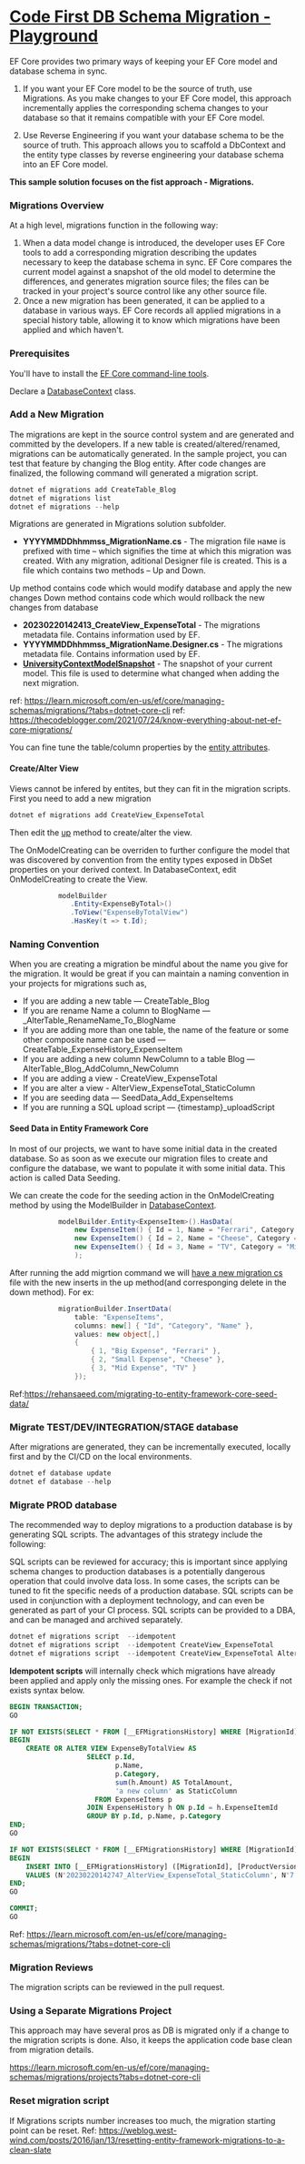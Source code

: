 ﻿# [Code First DB Schema Migration - Playground](https://learn.microsoft.com/en-us/ef/core/managing-schemas/)
EF Core provides two primary ways of keeping your EF Core model and database schema in sync.

1. If you want your EF Core model to be the source of truth, use Migrations. As you make changes to your EF Core model, this approach incrementally applies the corresponding schema changes to your database so that it remains compatible with your EF Core model.

2. Use Reverse Engineering if you want your database schema to be the source of truth. This approach allows you to scaffold a DbContext and the entity type classes by reverse engineering your database schema into an EF Core model.

**This sample solution focuses on the fist approach - Migrations.**
### Migrations Overview

At a high level, migrations function in the following way:

1. When a data model change is introduced, the developer uses EF Core tools to add a corresponding migration describing the updates necessary to keep the database schema in sync. EF Core compares the current model against a snapshot of the old model to determine the differences, and generates migration source files; the files can be tracked in your project's source control like any other source file.
2. Once a new migration has been generated, it can be applied to a database in various ways. EF Core records all applied migrations in a special history table, allowing it to know which migrations have been applied and which haven't.


### Prerequisites

You'll have to install the [EF Core command-line tools](https://learn.microsoft.com/en-us/ef/core/cli/).

Declare a [DatabaseContext](./Data/DatabaseContext.cs) class.
### Add a New Migration

The migrations are kept in the source control system and are generated and committed by the developers.
If a new table is created/altered/renamed, migrations can be automatically generated.
In the sample project, you can test that feature by changing the Blog entity.
After code changes are finalized, the following command will generated a migration script.

```powershell
dotnet ef migrations add CreateTable_Blog
dotnet ef migrations list
dotnet ef migrations --help
```

Migrations are generated in Migrations solution subfolder.
* **YYYYMMDDhhmmss_MigrationName.cs** - The migration file наме is prefixed with time  – which signifies the time at which this migration was created.
With any migration, aditional Designer file is created.
This is a file which contains two methods – Up and Down.

Up method contains code which would modify database and apply the new changes
Down method contains code which would rollback the new changes from database

* **20230220142413_CreateView_ExpenseTotal** - The migrations metadata file. Contains information used by EF.
* **YYYYMMDDhhmmss_MigrationName.Designer.cs** - The migrations metadata file. Contains information used by EF.
* [**UniversityContextModelSnapshot**](./Migrations/DatabaseContextModelSnapshot.cs) - The snapshot of your current model. This file is used to determine what changed when adding the next migration.

ref: https://learn.microsoft.com/en-us/ef/core/managing-schemas/migrations/?tabs=dotnet-core-cli
ref: https://thecodeblogger.com/2021/07/24/know-everything-about-net-ef-core-migrations/

You can fine tune the table/column properties by the [entity attributes](https://learn.microsoft.com/en-us/ef/core/modeling/entity-properties?tabs=data-annotations%2Cwithout-nrt).
#### Create/Alter View
Views cannot be infered by entites, but they can fit in the migration scripts. First you need to add a new migration

```powershell
dotnet ef migrations add CreateView_ExpenseTotal
```

Then edit the [up](./Migrations/20230220142413_CreateView_ExpenseTotal.cs) method to create/alter the view. 


The OnModelCreating can be overriden to further configure the model that was discovered by convention from the entity types exposed in DbSet<TEntity> properties on your derived context. 
In DatabaseContext, edit OnModelCreating to create the View.

```csharp
            modelBuilder
               .Entity<ExpenseByTotal>()
               .ToView("ExpenseByTotalView")
               .HasKey(t => t.Id);
```

### Naming Convention
When you are creating a migration be mindful about the name you give for the migration.
It would be great if you can maintain a naming convention in your projects for migrations such as,

+ If you are adding a new table — CreateTable_Blog
+ If you are rename Name a column to BlogName — _AlterTable_RenameName_To_BlogName
+ If you are adding more than one table, the name of the feature or some other composite name can be used — CreateTable_ExpenseHistory_ExpenseItem
+ If you are adding a new column NewColumn to a table Blog — AlterTable_Blog_AddColumn_NewColumn
+ If you are adding a view - CreateView_ExpenseTotal
+ If you are alter a view - AlterView_ExpenseTotal_StaticColumn
+ If you are seeding data — SeedData_Add_ExpenseItems
+ If you are running a SQL upload script — {timestamp}_uploadScript
#### Seed Data in Entity Framework Core
In most of our projects, we want to have some initial data in the created database. So as soon as we execute our migration files to create and configure the database, we want to populate it with some initial data. This action is called Data Seeding.


We can create the code for the seeding action in the OnModelCreating method by using the ModelBuilder in [DatabaseContext](./Data/DatabaseContext.cs).
```csharp
            modelBuilder.Entity<ExpenseItem>().HasData(
                new ExpenseItem() { Id = 1, Name = "Ferrari", Category = "Big Expense" },
                new ExpenseItem() { Id = 2, Name = "Cheese", Category = "Small Expense" },
                new ExpenseItem() { Id = 3, Name = "TV", Category = "Mid Expense" }
                );
```

After running the add migrtion command we will [have a new migration cs](./Migrations/20230220144056_SeedData_Add_ExpenseItems.cs) file with the new inserts in the up method(and corresponging delete in the down method).
For ex:
```csharp
            migrationBuilder.InsertData(
                table: "ExpenseItems",
                columns: new[] { "Id", "Category", "Name" },
                values: new object[,]
                {
                    { 1, "Big Expense", "Ferrari" },
                    { 2, "Small Expense", "Cheese" },
                    { 3, "Mid Expense", "TV" }
                });
 ```         
Ref:https://rehansaeed.com/migrating-to-entity-framework-core-seed-data/

### Migrate TEST/DEV/INTEGRATION/STAGE database
After migrations are generated, they can be incrementally executed, locally first and by the CI/CD on the local environments.
```powershell
dotnet ef database update
dotnet ef database --help
```

### Migrate PROD database
The recommended way to deploy migrations to a production database is by generating SQL scripts. The advantages of this strategy include the following:

SQL scripts can be reviewed for accuracy; this is important since applying schema changes to production databases is a potentially dangerous operation that could involve data loss.
In some cases, the scripts can be tuned to fit the specific needs of a production database.
SQL scripts can be used in conjunction with a deployment technology, and can even be generated as part of your CI process.
SQL scripts can be provided to a DBA, and can be managed and archived separately.

```powershell
dotnet ef migrations script  --idempotent
dotnet ef migrations script  --idempotent CreateView_ExpenseTotal
dotnet ef migrations script  --idempotent CreateView_ExpenseTotal AlterView_ExpenseTotal_StaticColumn -o deployToIntegration.sql
```

**Idempotent scripts** will internally check which migrations have already been applied and apply only the missing ones.
For example the check if not exists syntax below.

```sql
BEGIN TRANSACTION;
GO

IF NOT EXISTS(SELECT * FROM [__EFMigrationsHistory] WHERE [MigrationId] = N'20230220142747_AlterView_ExpenseTotal_StaticColumn')
BEGIN
    CREATE OR ALTER VIEW ExpenseByTotalView AS
                   SELECT p.Id,
                          p.Name,
                          p.Category,
                          sum(h.Amount) AS TotalAmount,
                          'a new column' as StaticColumn
                     FROM ExpenseItems p
                   JOIN ExpenseHistory h ON p.Id = h.ExpenseItemId
                   GROUP BY p.Id, p.Name, p.Category
END;
GO

IF NOT EXISTS(SELECT * FROM [__EFMigrationsHistory] WHERE [MigrationId] = N'20230220142747_AlterView_ExpenseTotal_StaticColumn')
BEGIN
    INSERT INTO [__EFMigrationsHistory] ([MigrationId], [ProductVersion])
    VALUES (N'20230220142747_AlterView_ExpenseTotal_StaticColumn', N'7.0.3');
END;
GO

COMMIT;
GO

```
Ref: https://learn.microsoft.com/en-us/ef/core/managing-schemas/migrations/?tabs=dotnet-core-cli

### Migration Reviews
The migration scripts can be reviewed in the pull request. 

### Using a Separate Migrations Project

This approach may have several pros as DB is migrated only if a change to the migration scripts is done. 
Also, it keeps the application code base clean from migration details.

https://learn.microsoft.com/en-us/ef/core/managing-schemas/migrations/projects?tabs=dotnet-core-cli

### Reset migration script
If Migrations scripts number increases too much, the migration starting point can be reset.
Ref: https://weblog.west-wind.com/posts/2016/jan/13/resetting-entity-framework-migrations-to-a-clean-slate